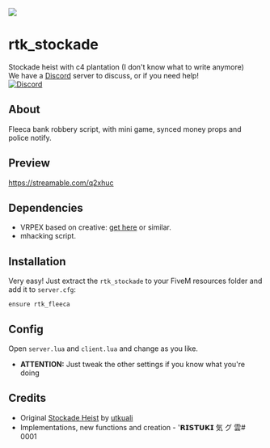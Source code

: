 ![](stockadeheist.png)

# rtk_stockade
Stockade heist with c4 plantation (I don't know what to write anymore) <br>
We have a [Discord](https://discord.gg/V9MT4zr) server to discuss, or if you need help!  
[![Discord](https://img.shields.io/discord/736977037591576636?color=blueviolet&label=Discord)](https://discord.gg/V9MT4zr)

## About
Fleeca bank robbery script, with mini game, synced money props and police notify.

## Preview
https://streamable.com/q2xhuc

## Dependencies
* VRPEX based on creative: [get here](https://github.com/contatosummerz/vrpex) or similar.
* mhacking script.

## Installation


Very easy! Just extract the `rtk_stockade` to your FiveM resources folder and add it to `server.cfg`:

``
ensure rtk_fleeca
``

## Config

Open `server.lua` and `client.lua` and change as you like.
* **ATTENTION:** Just tweak the other settings if you know what you're doing

## Credits

* Original [Stockade Heist](https://github.com/Eboraci/vrp_carroforte) by [utkuali](https://github.com/Eboraci)
* Implementations, new functions and creation - '𝗥𝗜𝗦𝗧𝗨𝗞𝗜 気 グ 雲# 0001
